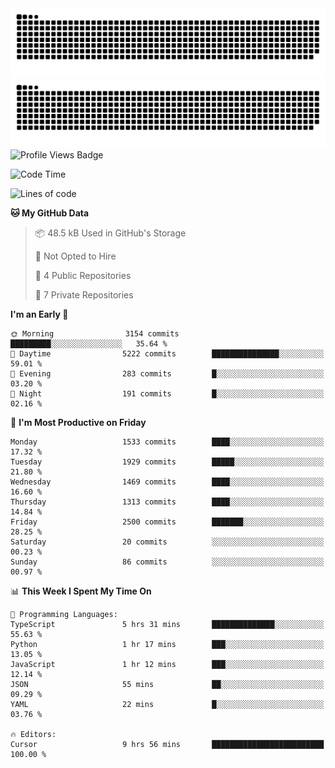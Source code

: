 <img src="https://github.com/nielsbaggerman/nielsbaggerman/blob/output/github-contribution-grid-snake.svg#gh-light-mode-only" alt="GitHub Snake Light">
<img src="https://github.com/nielsbaggerman/nielsbaggerman/blob/output/github-contribution-grid-snake-dark.svg#gh-dark-mode-only" alt="GitHub Snake Dark">
<img src="https://komarev.com/ghpvc/?username=nielsbaggerman&amp;label=Profile+Views" alt="Profile Views Badge" />

<!--START_SECTION:waka-->
![Code Time](http://img.shields.io/badge/Code%20Time-2%2C299%20hrs%2033%20mins-blue)

![Lines of code](https://img.shields.io/badge/From%20Hello%20World%20I%27ve%20Written-10.2%20million%20lines%20of%20code-blue)

**🐱 My GitHub Data** 

> 📦 48.5 kB Used in GitHub's Storage 
 > 
> 🚫 Not Opted to Hire
 > 
> 📜 4 Public Repositories 
 > 
> 🔑 7 Private Repositories 
 > 
**I'm an Early 🐤** 

```text
🌞 Morning                3154 commits        █████████░░░░░░░░░░░░░░░░   35.64 % 
🌆 Daytime                5222 commits        ███████████████░░░░░░░░░░   59.01 % 
🌃 Evening                283 commits         █░░░░░░░░░░░░░░░░░░░░░░░░   03.20 % 
🌙 Night                  191 commits         █░░░░░░░░░░░░░░░░░░░░░░░░   02.16 % 
```
📅 **I'm Most Productive on Friday** 

```text
Monday                   1533 commits        ████░░░░░░░░░░░░░░░░░░░░░   17.32 % 
Tuesday                  1929 commits        █████░░░░░░░░░░░░░░░░░░░░   21.80 % 
Wednesday                1469 commits        ████░░░░░░░░░░░░░░░░░░░░░   16.60 % 
Thursday                 1313 commits        ████░░░░░░░░░░░░░░░░░░░░░   14.84 % 
Friday                   2500 commits        ███████░░░░░░░░░░░░░░░░░░   28.25 % 
Saturday                 20 commits          ░░░░░░░░░░░░░░░░░░░░░░░░░   00.23 % 
Sunday                   86 commits          ░░░░░░░░░░░░░░░░░░░░░░░░░   00.97 % 
```


📊 **This Week I Spent My Time On** 

```text
💬 Programming Languages: 
TypeScript               5 hrs 31 mins       ██████████████░░░░░░░░░░░   55.63 % 
Python                   1 hr 17 mins        ███░░░░░░░░░░░░░░░░░░░░░░   13.05 % 
JavaScript               1 hr 12 mins        ███░░░░░░░░░░░░░░░░░░░░░░   12.14 % 
JSON                     55 mins             ██░░░░░░░░░░░░░░░░░░░░░░░   09.29 % 
YAML                     22 mins             █░░░░░░░░░░░░░░░░░░░░░░░░   03.76 % 

🔥 Editors: 
Cursor                   9 hrs 56 mins       █████████████████████████   100.00 % 
```


<!--END_SECTION:waka-->

